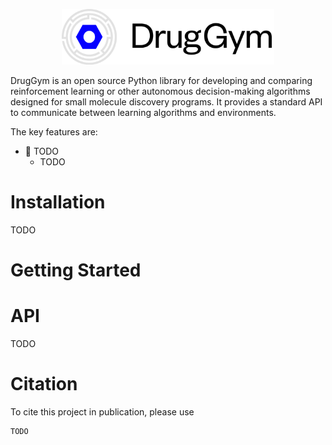 <p align="center">
<img src="logo.png" alt="DrugGym Logo" title="DrugGym", width="339.25" height="88.6">
</p>

DrugGym is an open source Python library for developing and comparing reinforcement learning or other autonomous decision-making algorithms designed for small molecule discovery programs. It provides a standard API to communicate between learning algorithms and environments.

The key features are:

- 🎯 TODO
    - TODO

# Installation
TODO

# Getting Started

# API
TODO

# Citation
To cite this project in publication, please use

```
TODO
```
